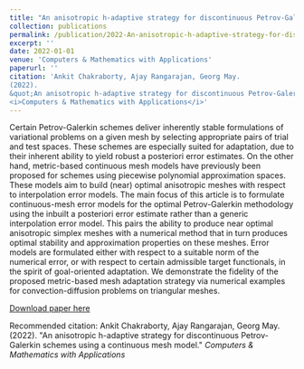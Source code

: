 ```yaml
---
title: "An anisotropic h-adaptive strategy for discontinuous Petrov-Galerkin schemes using a continuous mesh model"
collection: publications
permalink: /publication/2022-An-anisotropic-h-adaptive-strategy-for-discontinuous-Petrov-Galerkin-schemes-using-a-continuous-mesh-model
excerpt: ''
date: 2022-01-01
venue: 'Computers & Mathematics with Applications'
paperurl: ''
citation: 'Ankit Chakraborty, Ajay Rangarajan, Georg May.
(2022).
&quot;An anisotropic h-adaptive strategy for discontinuous Petrov-Galerkin schemes using a continuous mesh model.&quot;
<i>Computers & Mathematics with Applications</i>'
---
```

Certain Petrov-Galerkin schemes deliver inherently stable formulations of variational problems on a given mesh by selecting appropriate pairs of trial and test spaces. These schemes are especially suited for adaptation, due to their inherent ability to yield robust a posteriori error estimates. On the other hand, metric-based continuous mesh models have previously been proposed for schemes using piecewise polynomial approximation spaces. These models aim to build (near) optimal anisotropic meshes with respect to interpolation error models. The main focus of this article is to formulate continuous-mesh error models for the optimal Petrov-Galerkin methodology using the inbuilt a posteriori error estimate rather than a generic interpolation error model. This pairs the ability to produce near optimal anisotropic simplex meshes with a numerical method that in turn produces optimal stability and approximation properties on these meshes. Error models are formulated either with respect to a suitable norm of the numerical error, or with respect to certain admissible target functionals, in the spirit of goal-oriented adaptation. We demonstrate the fidelity of the proposed metric-based mesh adaptation strategy via numerical examples for convection-diffusion problems on triangular meshes.

[Download paper here](https://www.sciencedirect.com/science/article/pii/S0898122121004272)

Recommended citation: Ankit Chakraborty, Ajay Rangarajan, Georg May.
(2022).
&quot;An anisotropic h-adaptive strategy for discontinuous Petrov-Galerkin schemes using a continuous mesh model.&quot;
<i>Computers & Mathematics with Applications</i>